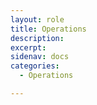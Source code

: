 ```yaml
---
layout: role
title: Operations
description: 
excerpt: 
sidenav: docs
categories:
  - Operations

---
```


